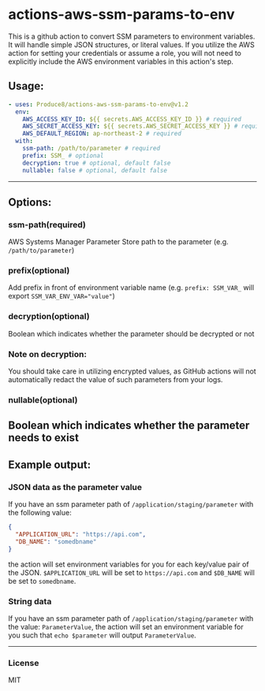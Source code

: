 # actions-aws-ssm-params-to-env

This is a github action to convert SSM parameters to environment variables. It will handle
simple JSON structures, or literal values. If you utilize the AWS action for setting
your credentials or assume a role, you will not need to explicitly include the AWS environment
variables in this action's step.

## Usage:

```yaml
- uses: Produce8/actions-aws-ssm-params-to-env@v1.2
  env:
    AWS_ACCESS_KEY_ID: ${{ secrets.AWS_ACCESS_KEY_ID }} # required
    AWS_SECRET_ACCESS_KEY: ${{ secrets.AWS_SECRET_ACCESS_KEY }} # required
    AWS_DEFAULT_REGION: ap-northeast-2 # required
  with:
    ssm-path: /path/to/parameter # required
    prefix: SSM_ # optional
    decryption: true # optional, default false
    nullable: false # optional, default false
```

---

## Options:

### ssm-path(required)

AWS Systems Manager Parameter Store path to the parameter
(e.g. `/path/to/parameter`)

### prefix(optional)

Add prefix in front of environment variable name
(e.g. `prefix: SSM_VAR_` will export `SSM_VAR_ENV_VAR="value"`)

### decryption(optional)

Boolean which indicates whether the parameter should be decrypted or not

### **Note on decryption:**

You should take care in utilizing encrypted values, as GitHub actions will not automatically redact
the value of such parameters from your logs.

### nullable(optional)

Boolean which indicates whether the parameter needs to exist
---

## Example output:

### JSON data as the parameter value

If you have an ssm parameter path of `/application/staging/parameter` with the following value:

```JSON
{
  "APPLICATION_URL": "https://api.com",
  "DB_NAME": "somedbname"
}
```

the action will set environment variables for you for each key/value pair of the JSON.
`$APPLICATION_URL` will be set to `https://api.com` and
`$DB_NAME` will be set to `somedbname`.

### String data

If you have an ssm parameter path of `/application/staging/parameter` with the value:
`ParameterValue`, the action will set an environment variable for you such that `echo $parameter`
will output `ParameterValue`.

---

### License

MIT
